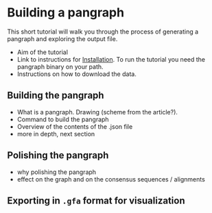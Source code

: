 # Building a pangraph

This short tutorial will walk you through the process of generating a pangraph and exploring the output file. 

- Aim of the tutorial
- Link to instructions for [Installation](@ref). To run the tutorial you need the pangraph binary on your path.
- Instructions on how to download the data.

## Building the pangraph

- What is a pangraph. Drawing (scheme from the article?).
- Command to build the pangraph
- Overview of the contents of the .json file
- more in depth, next section

## Polishing the pangraph

- why polishing the pangraph
- effect on the graph and on the consensus sequences / alignments


## Exporting in `.gfa` format for visualization

